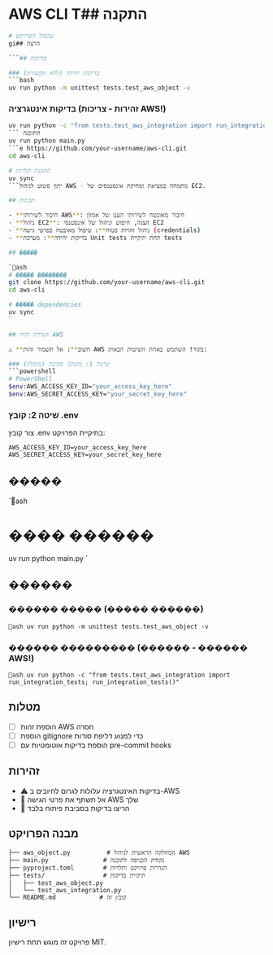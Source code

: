 # AWS CLI T## התקנה

```bash
# שכפול הפרויקט
gi## הרצה

```## בדיקות

### בדיקות יחידה (ללא תקשורת)
```bash
uv run python -m unittest tests.test_aws_object -v
```

### בדיקות אינטגרציה (זהירות - צריכות AWS!)
```bash
uv run python -c "from tests.test_aws_integration import run_integration_tests; run_integration_tests()"
``` התוכנה
uv run python main.py
```e https://github.com/your-username/aws-cli.git
cd aws-cli

# התקנת תלויות
uv sync
```יתון פשוט לניהול AWS - מתמחה במציאת ומחיקת אינסטנסים של EC2.

## תכונות

- **חיבור לשירותי AWS**: חיבור מאובטח לשירותי הענן של אמזון
- **ניהול EC2**: הצגה, חיפוש וניהול של אינסטנסי EC2
- **ניהול זהויות בטוח**: טיפול מאובטח בפרטי גישה (credentials)
- **בדיקות יחידה**: מערכת Unit tests תחת תיקיית tests

## �����

`ash
# ����� ��������
git clone https://github.com/your-username/aws-cli.git
cd aws-cli

# ����� dependencies
uv sync
`

## הגדרת זהות AWS

⚠️ **חשוב**: אל תשמור זהות AWS בקוד! השתמש באחת השיטות הבאות:

### שיטה 1: משתני סביבה (מומלץ)
```powershell
# PowerShell
$env:AWS_ACCESS_KEY_ID="your_access_key_here"
$env:AWS_SECRET_ACCESS_KEY="your_secret_key_here"
```

### שיטה 2: קובץ .env
צור קובץ .env בתיקיית הפרויקט:
```env
AWS_ACCESS_KEY_ID=your_access_key_here
AWS_SECRET_ACCESS_KEY=your_secret_key_here
```

## �����

`ash
# ���� ������
uv run python main.py
`

## ������

### ������ ����� (����� ������)
`ash
uv run python -m unittest tests.test_aws_object -v
`

### ������ ��������� (������ - ������ AWS!)
`ash
uv run python -c "from tests.test_aws_integration import run_integration_tests; run_integration_tests()"
`

## מטלות

- [ ] הוספת זהות AWS חסרה
- [ ] הוספת gitignore כדי למנוע דליפת סודות
- [ ] הוספת בדיקות אוטומטיות עם pre-commit hooks

## זהירות

- ⚠️ בדיקות האינטגרציה עלולות לגרום לחיובים ב-AWS
- 🔐 אל תשתף את פרטי הגישה AWS שלך
- 🧪 הריצו בדיקות בסביבת פיתוח בלבד

## מבנה הפרויקט

```
├── aws_object.py          # המחלקה הראשית לניהול AWS
├── main.py               # נקודת הכניסה לתוכנה
├── pyproject.toml        # הגדרות פרויקט ותלויות
├── tests/                # תיקיית בדיקות
│   ├── test_aws_object.py
│   └── test_aws_integration.py
└── README.md            # קובץ זה
```

## רישיון

פרויקט זה מוגש תחת רישיון MIT.

